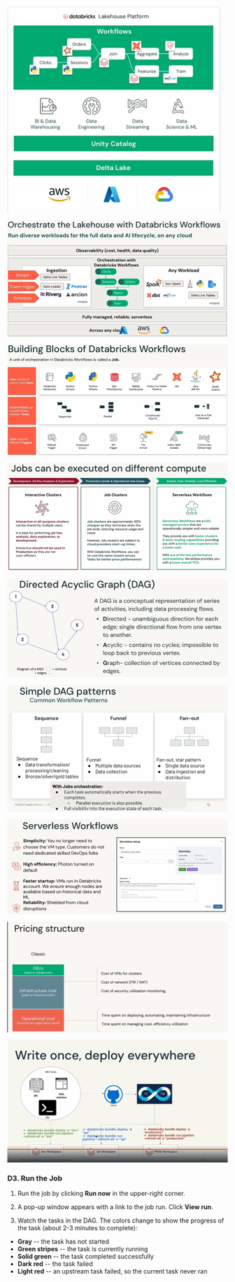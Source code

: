 
![alt text](Deploy_Workloads_with_Databricks_Workflows\image-7.png)

![alt text](Deploy_Workloads_with_Databricks_Workflows\image-8.png)

![alt text](Deploy_Workloads_with_Databricks_Workflows\image-9.png)

![alt text](Deploy_Workloads_with_Databricks_Workflows\image-10.png)

![alt text](Deploy_Workloads_with_Databricks_Workflows\image-11.png)

![alt text](Deploy_Workloads_with_Databricks_Workflows\image-12.png)

![alt text](Deploy_Workloads_with_Databricks_Workflows\image-13.png)

![alt text](Deploy_Workloads_with_Databricks_Workflows\image-14.png)

![alt text](Deploy_Workloads_with_Databricks_Workflows\image-15.png)

### D3. Run the Job
1. Run the job by clicking **Run now** in the upper-right corner. 

2. A pop-up window appears with a link to the job run. Click **View run**.

3. Watch the tasks in the DAG. The colors change to show the progress of the task (about 2-3 minutes to complete):

  * **Gray** -- the task has not started
  * **Green stripes** -- the task is currently running
  * **Solid green** -- the task completed successfully
  * **Dark red** -- the task failed
  * **Light red** -- an upstream task failed, so the current task never ran

